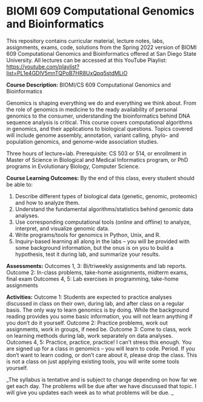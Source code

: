 # BIOMI 609 Computational Genomics and Bioinformatics
This repository contains curricular material, lecture notes, labs, assignments, exams, code, solutions from the Spring 2022 version of BIOMI 609 Computational Genomics and Bioinformatics offered at San Diego State University.
All lectures can be accessed at this YouTube Playlist: https://youtube.com/playlist?list=PL1e4GDlV5mnTQPoB7HR8UxQpq5stdMLiO

**Course Description:**
BIOMI/CS 609 Computational Genomics and Bioinformatics

Genomics is shaping everything we do and everything we think about. From the role of genomics in medicine to the ready availability of personal genomics to the consumer, understanding the bioinformatics behind DNA sequence analysis is critical. This course covers computational algorithms in genomics, and their applications to biological questions. Topics covered will include genome assembly, annotation, variant calling, phylo- and population genomics, and genome-wide association studies.

Three hours of lecture+lab. Prerequisite: CS 503 or 514, or enrollment in Master of Science in Biological and Medical Informatics program, or PhD programs in Evolutionary Biology, Computer Science.

**Course Learning Outcomes:**
By the end of this class, every student should be able to:
1.	Describe different types of biological data (genetic, genomic, proteomic) and how to analyze them.
2.	Understand the fundamental algorithms/statistics behind genomic data analyses.
3.	Use corresponding computational tools (online and offline) to analyze, interpret, and visualize genomic data.
4.	Write programs/tools for genomics in Python, Unix, and R.
5.	Inquiry-based learning all along in the labs – you will be provided with some background information, but the onus is on you to build a hypothesis, test it during lab, and summarize your results.

**Assessments:**
Outcomes 1, 3: Bi/triweekly assignments and lab reports.
Outcome 2: In-class problems, take-home assignments, midterm exams, final exam
Outcomes 4, 5: Lab exercises in programming, take-home assignments

**Activities:**
Outcome 1: Students are expected to practice analyses discussed in class on their own, during lab, and after class on a regular basis. The only way to learn genomics is by doing. While the background reading provides you some basic information, you will not learn anything if you don’t do it yourself.
Outcome 2: Practice problems, work out assignments, work in groups, if need be.
Outcome 3: Come to class, work on learning methods during lab, work separately on data analyses.
Outcomes 4, 5: Practice, practice, practice! I can’t stress this enough. You are signed up for a class in genomics – you will learn to code. Period. If you don’t want to learn coding, or don’t care about it, please drop the class. This is not a class on just applying existing tools, you will write some tools yourself.


_The syllabus is tentative and is subject to change depending on how far we get each day.  The problems will be due after we have discussed that topic. I will give you updates each week as to what problems will be due. 
_

